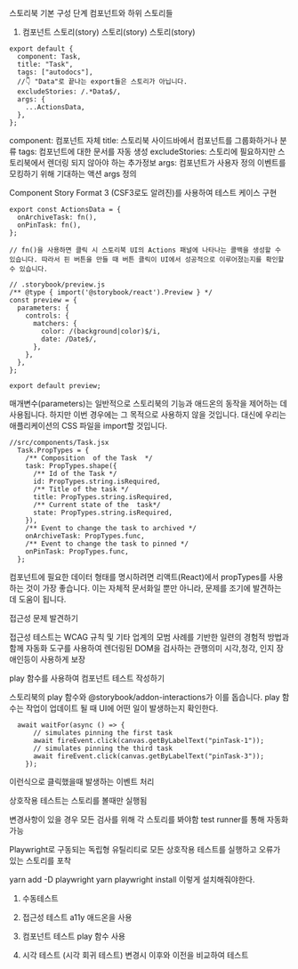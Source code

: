 스토리북 기본 구성 단계
컴포넌트와 하위 스토리들

1. 컴포넌트
   스토리(story)
   스토리(story)
   스토리(story)

```
export default {
  component: Task,
  title: "Task",
  tags: ["autodocs"],
  //👇 "Data"로 끝나는 export들은 스토리가 아닙니다.
  excludeStories: /.*Data$/,
  args: {
    ...ActionsData,
  },
};
```

component: 컴포넌트 자체
title: 스토리북 사이드바에서 컴포넌트를 그룹화하거나 분류
tags: 컴포넌트에 대한 문서를 자동 생성
excludeStories: 스토리에 필요하지만 스토리북에서 렌더링 되지 않아야 하는 추가정보
args: 컴포넌트가 사용자 정의 이벤트를 모킹하기 위해 기대하는 액션 args 정의

Component Story Format 3 (CSF3로도 알려진)를 사용하여 테스트 케이스 구현

```
export const ActionsData = {
  onArchiveTask: fn(),
  onPinTask: fn(),
};

// fn()을 사용하면 클릭 시 스토리북 UI의 Actions 패널에 나타나는 콜백을 생성할 수 있습니다. 따라서 핀 버튼을 만들 때 버튼 클릭이 UI에서 성공적으로 이루어졌는지를 확인할 수 있습니다.

```

```
// .storybook/preview.js
/** @type { import('@storybook/react').Preview } */
const preview = {
  parameters: {
    controls: {
      matchers: {
        color: /(background|color)$/i,
        date: /Date$/,
      },
    },
  },
};

export default preview;

```

매개변수(parameters)는 일반적으로 스토리북의 기능과 애드온의 동작을 제어하는 데 사용됩니다. 하지만 이번 경우에는 그 목적으로 사용하지 않을 것입니다. 대신에 우리는 애플리케이션의 CSS 파일을 import할 것입니다.

```
//src/components/Task.jsx
  Task.PropTypes = {
    /** Composition  of the Task  */
    task: PropTypes.shape({
      /** Id of the Task */
      id: PropTypes.string.isRequired,
      /** Title of the task */
      title: PropTypes.string.isRequired,
      /** Current state of the  task*/
      state: PropTypes.string.isRequired,
    }),
    /** Event to change the task to archived */
    onArchiveTask: PropTypes.func,
    /** Event to change the task to pinned */
    onPinTask: PropTypes.func,
  };
```

컴포넌트에 필요한 데이터 형태를 명시하려면 리액트(React)에서 propTypes를 사용하는 것이 가장 좋습니다. 이는 자체적 문서화일 뿐만 아니라, 문제를 조기에 발견하는 데 도움이 됩니다.

접근성 문제 발견하기

접근성 테스트는 WCAG 규칙 및 기타 업계의 모범 사례를 기반한 일련의 경험적 방법과 함께 자동화 도구를 사용하여 렌더링된 DOM을 검사하는 관행의미
시각,청각, 인지 장애인등이 사용하게 보장

play 함수를 사용하여 컴포넌트 테스트 작성하기

스토리북의 play 함수와 @storybook/addon-interactions가 이를 돕습니다. play 함수는 작업이 업데이트 될 때 UI에 어떤 일이 발생하는지 확인한다.

```
  await waitFor(async () => {
      // simulates pinning the first task
      await fireEvent.click(canvas.getByLabelText("pinTask-1"));
      // simulates pinning the third task
      await fireEvent.click(canvas.getByLabelText("pinTask-3"));
    });
```

이런식으로 클릭했을때 발생하는 이벤트 처리

상호작용 테스트는 스토리를 볼때만 실행됨

변경사항이 있을 경우 모든 검사를 위해 각 스토리를 봐야함
test runner를 통해 자동화 가능

Playwright로 구동되는 독립형 유틸리티로 모든 상호작용 테스트를 실행하고 오류가 있는 스토리를 포착

yarn add -D playwright
yarn playwright install
이렇게 설치해줘야한다.

1. 수동테스트
2. 접근성 테스트
   a11y 애드온을 사용
3. 컴포넌트 테스트
   play 함수 사용

4. 시각 테스트 (시각 회귀 테스트)
   변경시 이후와 이전을 비교하여 테스트
